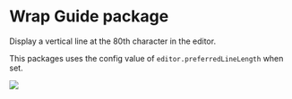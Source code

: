 # Wrap Guide package

Display a vertical line at the 80th character in the editor.

This packages uses the config value of `editor.preferredLineLength` when set.

![](https://f.cloud.github.com/assets/671378/2241976/dbf6a8f6-9ced-11e3-8fef-d8a226301530.png)
